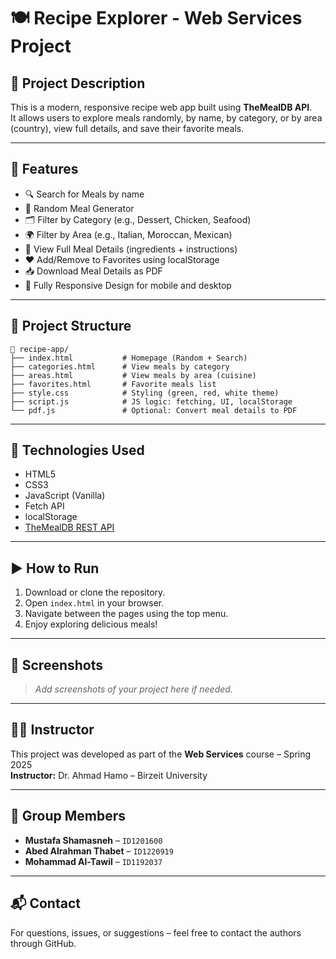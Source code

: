 
# 🍽️  Recipe Explorer - Web Services Project

## 📌 Project Description

This is a modern, responsive recipe web app built using **TheMealDB API**.  
It allows users to explore meals randomly, by name, by category, or by area (country), view full details, and save their favorite meals.

---

## 🚀 Features

- 🔍 Search for Meals by name  
- 🎲 Random Meal Generator  
- 🗂️ Filter by Category (e.g., Dessert, Chicken, Seafood)  
- 🌍 Filter by Area (e.g., Italian, Moroccan, Mexican)  
- 🧾 View Full Meal Details (ingredients + instructions)  
- ❤️ Add/Remove to Favorites using localStorage  
- 📥 Download Meal Details as PDF  
- 📱 Fully Responsive Design for mobile and desktop  

---

## 🧱 Project Structure

```
📁 recipe-app/
├── index.html           # Homepage (Random + Search)
├── categories.html      # View meals by category
├── areas.html           # View meals by area (cuisine)
├── favorites.html       # Favorite meals list
├── style.css            # Styling (green, red, white theme)
├── script.js            # JS logic: fetching, UI, localStorage
└── pdf.js               # Optional: Convert meal details to PDF
```

---

## 🧰 Technologies Used

- HTML5  
- CSS3  
- JavaScript (Vanilla)  
- Fetch API  
- localStorage  
- [TheMealDB REST API](https://www.themealdb.com/api.php)  

---

## ▶️ How to Run

1. Download or clone the repository.
2. Open `index.html` in your browser.
3. Navigate between the pages using the top menu.
4. Enjoy exploring delicious meals!

---

## 📸 Screenshots

> *Add screenshots of your project here if needed.*

---

## 👨‍🏫 Instructor

This project was developed as part of the **Web Services** course – Spring 2025  
**Instructor:** Dr. Ahmad Hamo – Birzeit University

---

## 👥 Group Members

- **Mustafa Shamasneh** – `ID1201600`  
- **Abed Alrahman Thabet** – `ID1220919`  
- **Mohammad Al-Tawil** – `ID1192037`  


---

## 📬 Contact

For questions, issues, or suggestions – feel free to contact the authors through GitHub.

